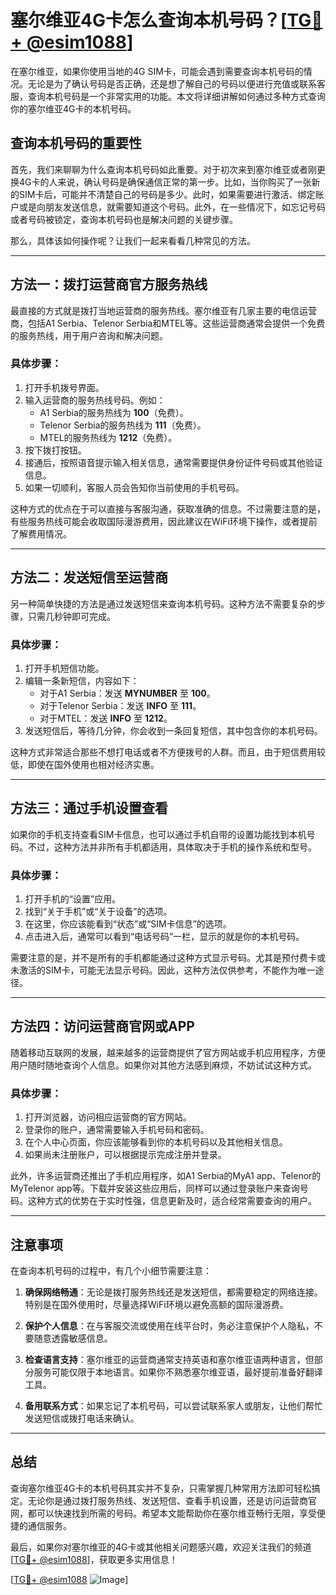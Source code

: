 # 塞尔维亚4G卡怎么查询本机号码？[[TG💪+ @esim1088](https://t.me/s/esim1088)]

在塞尔维亚，如果你使用当地的4G SIM卡，可能会遇到需要查询本机号码的情况。无论是为了确认号码是否正确，还是想了解自己的号码以便进行充值或联系客服，查询本机号码是一个非常实用的功能。本文将详细讲解如何通过多种方式查询你的塞尔维亚4G卡的本机号码。

## 查询本机号码的重要性

首先，我们来聊聊为什么查询本机号码如此重要。对于初次来到塞尔维亚或者刚更换4G卡的人来说，确认号码是确保通信正常的第一步。比如，当你购买了一张新的SIM卡后，可能并不清楚自己的号码是多少。此时，如果需要进行激活、绑定账户或是向朋友发送信息，就需要知道这个号码。此外，在一些情况下，如忘记号码或者号码被锁定，查询本机号码也是解决问题的关键步骤。

那么，具体该如何操作呢？让我们一起来看看几种常见的方法。

---

## 方法一：拨打运营商官方服务热线

最直接的方式就是拨打当地运营商的服务热线。塞尔维亚有几家主要的电信运营商，包括A1 Serbia、Telenor Serbia和MTEL等。这些运营商通常会提供一个免费的服务热线，用于用户咨询和解决问题。

### 具体步骤：
1. 打开手机拨号界面。
2. 输入运营商的服务热线号码。例如：
   - A1 Serbia的服务热线为 **100**（免费）。
   - Telenor Serbia的服务热线为 **111**（免费）。
   - MTEL的服务热线为 **1212**（免费）。
3. 按下拨打按钮。
4. 接通后，按照语音提示输入相关信息，通常需要提供身份证件号码或其他验证信息。
5. 如果一切顺利，客服人员会告知你当前使用的手机号码。

这种方式的优点在于可以直接与客服沟通，获取准确的信息。不过需要注意的是，有些服务热线可能会收取国际漫游费用，因此建议在WiFi环境下操作，或者提前了解费用情况。

---

## 方法二：发送短信至运营商

另一种简单快捷的方法是通过发送短信来查询本机号码。这种方法不需要复杂的步骤，只需几秒钟即可完成。

### 具体步骤：
1. 打开手机短信功能。
2. 编辑一条新短信，内容如下：
   - 对于A1 Serbia：发送 **MYNUMBER** 至 **100**。
   - 对于Telenor Serbia：发送 **INFO** 至 **111**。
   - 对于MTEL：发送 **INFO** 至 **1212**。
3. 发送短信后，等待几分钟，你会收到一条回复短信，其中包含你的本机号码。

这种方式非常适合那些不想打电话或者不方便拨号的人群。而且，由于短信费用较低，即使在国外使用也相对经济实惠。

---

## 方法三：通过手机设置查看

如果你的手机支持查看SIM卡信息，也可以通过手机自带的设置功能找到本机号码。不过，这种方法并非所有手机都适用，具体取决于手机的操作系统和型号。

### 具体步骤：
1. 打开手机的“设置”应用。
2. 找到“关于手机”或“关于设备”的选项。
3. 在这里，你应该能看到“状态”或“SIM卡信息”的选项。
4. 点击进入后，通常可以看到“电话号码”一栏，显示的就是你的本机号码。

需要注意的是，并不是所有的手机都能通过这种方式显示号码。尤其是预付费卡或未激活的SIM卡，可能无法显示号码。因此，这种方法仅供参考，不能作为唯一途径。

---

## 方法四：访问运营商官网或APP

随着移动互联网的发展，越来越多的运营商提供了官方网站或手机应用程序，方便用户随时随地查询个人信息。如果你对其他方法感到麻烦，不妨试试这种方式。

### 具体步骤：
1. 打开浏览器，访问相应运营商的官方网站。
2. 登录你的账户，通常需要输入手机号码和密码。
3. 在个人中心页面，你应该能够看到你的本机号码以及其他相关信息。
4. 如果尚未注册账户，可以根据提示完成注册并登录。

此外，许多运营商还推出了手机应用程序，如A1 Serbia的MyA1 app、Telenor的MyTelenor app等。下载并安装这些应用后，同样可以通过登录账户来查询号码。这种方式的优势在于实时性强，信息更新及时，适合经常需要查询的用户。

---

## 注意事项

在查询本机号码的过程中，有几个小细节需要注意：

1. **确保网络畅通**：无论是拨打服务热线还是发送短信，都需要稳定的网络连接。特别是在国外使用时，尽量选择WiFi环境以避免高额的国际漫游费。
   
2. **保护个人信息**：在与客服交流或使用在线平台时，务必注意保护个人隐私，不要随意透露敏感信息。

3. **检查语言支持**：塞尔维亚的运营商通常支持英语和塞尔维亚语两种语言，但部分服务可能仅限于本地语言。如果你不熟悉塞尔维亚语，最好提前准备好翻译工具。

4. **备用联系方式**：如果忘记了本机号码，可以尝试联系家人或朋友，让他们帮忙发送短信或拨打电话来确认。

---

## 总结

查询塞尔维亚4G卡的本机号码其实并不复杂，只需掌握几种常用方法即可轻松搞定。无论你是通过拨打服务热线、发送短信、查看手机设置，还是访问运营商官网，都可以快速找到所需的号码。希望本文能帮助你在塞尔维亚畅行无阻，享受便捷的通信服务。

最后，如果你对塞尔维亚的4G卡或其他相关问题感兴趣，欢迎关注我们的频道[[TG💪+ @esim1088](https://t.me/s/esim1088)]，获取更多实用信息！

[[TG💪+ @esim1088](https://t.me/s/esim1088) ![Image](https://i.postimg.cc/4NQfJmqS/Snipaste-2025-05-13-00-14-12.png)]